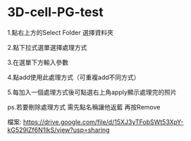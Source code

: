 # 3D-cell-PG-test

1.點右上方的Select Folder 選擇資料夾

2.點下拉式選單選擇處理方式

3.在選單下方輸入參數

4.點add使用此處理方式（可重複add不同方式）

5.每加入一個處理方式後可點選右上角apply顯示處理完的照片

ps.若要刪除處理方式 需先點名稱讓他返藍 再按Remove 

檔案:
https://drive.google.com/file/d/15XJ3yTFobSWt53XpY-kG529lZf6N1IkS/view?usp=sharing
